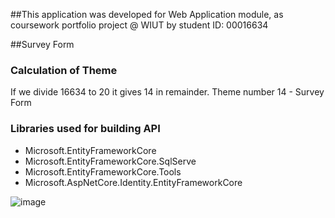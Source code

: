 ##This application was developed for Web Application module, as coursework portfolio project @ WIUT by student ID: 00016634

##Survey Form

### Calculation of Theme
If we divide 16634 to 20 it gives 14 in remainder. Theme number 14 - Survey Form

### Libraries used for building API
- Microsoft.EntityFrameworkCore
- Microsoft.EntityFrameworkCore.SqlServe
- Microsoft.EntityFrameworkCore.Tools
- Microsoft.AspNetCore.Identity.EntityFrameworkCore

![image](https://github.com/user-attachments/assets/264331ff-16ec-4401-b0be-43ceaa884b9f)
